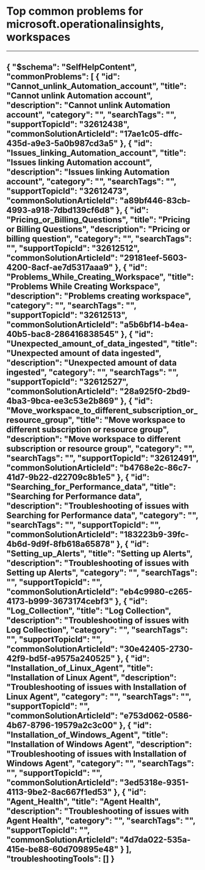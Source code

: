 <properties
	pageTitle="Top common problems for microsoft.operationalinsights, workspaces"
	description="Top common problems for microsoft.operationalinsights, workspaces"        
	service="microsoft.operationalinsights"
	resource="workspaces"
	resourceTags=""
	authors="adoylemsft,yossiy,dalek"
	ms.author="yossiy,dalek"
	displayOrder=""
	articleId="79e14f07-289f-43b2-8eb0-4acf0d366bfd"
	selfHelpType="diagnoseandsolve"
	productPesIds="15725"
	cloudEnvironments="public"
/>
# Top common problems for microsoft.operationalinsights, workspaces
---
{
    "$schema": "SelfHelpContent",
    "commonProblems": [
        {
            "id": "Cannot_unlink_Automation_account",
            "title": "Cannot unlink Automation account",
            "description": "Cannot unlink Automation account",
            "category": "",
            "searchTags": "",
            "supportTopicId": "32612438",
            "commonSolutionArticleId": "17ae1c05-dffc-435d-a9e3-5a0b987cd3a5"
        },
        {
            "id": "Issues_linking_Automation_account",
            "title": "Issues linking Automation account",
            "description": "Issues linking Automation account",
            "category": "",
            "searchTags": "",
            "supportTopicId": "32612473",
            "commonSolutionArticleId": "a89bf446-83cb-4993-a918-7dbd139cf6d8"
        },
        {
            "id": "Pricing_or_Billing_Questions",
            "title": "Pricing or Billing Questions",
            "description": "Pricing or billing question",
            "category": "",
            "searchTags": "",
            "supportTopicId": "32612512",
            "commonSolutionArticleId": "29181eef-5603-4200-8acf-ae7d5317aaa9"
        },
        {
            "id": "Problems_While_Creating_Workspace",
            "title": "Problems While Creating Workspace",
            "description": "Problems creating workspace",
            "category": "",
            "searchTags": "",
            "supportTopicId": "32612513",
            "commonSolutionArticleId": "a5b6bf14-b4ea-40b5-bac8-286416838545"
        },
        {
            "id": "Unexpected_amount_of_data_ingested",
            "title": "Unexpected amount of data ingested",
            "description": "Unexpected amount of data ingested",
            "category": "",
            "searchTags": "",
            "supportTopicId": "32612527",
            "commonSolutionArticleId": "28a925f0-2bd9-4ba3-9bca-ee3c53e2b869"
        },
        {
            "id": "Move_workspace_to_different_subscription_or_resource_group",
            "title": "Move workspace to different subscription or resource group",
            "description": "Move workspace to different subscription or resource group",
            "category": "",
            "searchTags": "",
            "supportTopicId": "32612491",
            "commonSolutionArticleId": "b4768e2c-86c7-41d7-9b22-d22709c8b1e5"
        },
        {
            "id": "Searching_for_Performance_data",
            "title": "Searching for Performance data",
            "description": "Troubleshooting of issues with Searching for Performance data",
            "category": "",
            "searchTags": "",
            "supportTopicId": "",
            "commonSolutionArticleId": "183223b9-39fc-4b6d-9d9f-8fb618a65878"
        },
        {
            "id": "Setting_up_Alerts",
            "title": "Setting up Alerts",
            "description": "Troubleshooting of issues with Setting up Alerts",
            "category": "",
            "searchTags": "",
            "supportTopicId": "",
            "commonSolutionArticleId": "eb4c9980-c265-4173-b999-3673174cebf3"
        },
        {
            "id": "Log_Collection",
            "title": "Log Collection",
            "description": "Troubleshooting of issues with Log Collection",
            "category": "",
            "searchTags": "",
            "supportTopicId": "",
            "commonSolutionArticleId": "30e42405-2730-42f9-bd5f-a9575a240525"
        },
        {
            "id": "Installation_of_Linux_Agent",
            "title": "Installation of Linux Agent",
            "description": "Troubleshooting of issues with Installation of Linux Agent",
            "category": "",
            "searchTags": "",
            "supportTopicId": "",
            "commonSolutionArticleId": "e753d062-0586-4b67-8796-19579a2c3c00"
        },
        {
            "id": "Installation_of_Windows_Agent",
            "title": "Installation of Windows Agent",
            "description": "Troubleshooting of issues with Installation of Windows Agent",
            "category": "",
            "searchTags": "",
            "supportTopicId": "",
            "commonSolutionArticleId": "3ed5318e-9351-4113-9be2-8ac667f1ed53"
        },
        {
            "id": "Agent_Health",
            "title": "Agent Health",
            "description": "Troubleshooting of issues with Agent Health",
            "category": "",
            "searchTags": "",
            "supportTopicId": "",
            "commonSolutionArticleId": "4d7da022-535a-415e-be88-60d709895e48"
        }
    ],
    "troubleshootingTools": []
}
---